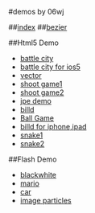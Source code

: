 #demos by 06wj

##[index](http://06wj.github.com)
##[bezier](http://06wj.github.com/bezier)

##Html5 Demo

* [battle city](http://06wj.github.com/1/tank/tank.html)
* [battle city for ios5](http://06wj.github.com/1/html5/battleCity/)
* [vector](http://06wj.github.com/1/html5/vector/)
* [shoot game1](http://06wj.github.com/1/html5/shoot/)
* [shoot game2](http://06wj.github.com/1/html5/shoot2/)
* [jpe demo](http://06wj.sinaapp.com/jpe/)
* [billd](http://06wj.github.com/1/html5/billd/)
* [Ball Game](http://06wj.github.com/1/w/q/)
* [billd for iphone,ipad](http://06wj.github.com/1/billd/)
* [snake1](http://06wj.github.com/1/line/)
* [snake2](http://06wj.github.com/1/line2/)

##Flash Demo
* [blackwhite](http://06wj.github.com/1/swf/blackwhite.swf)
* [mario](http://06wj.github.com/1/swf/mario.swf)
* [car](http://06wj.github.com/1/swf/cars.swf)
* [image particles](http://redhome.sinaapp.com/bezier/7/)
